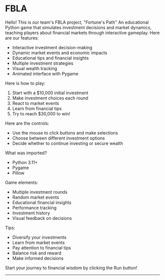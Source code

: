 # FBLA
Hello! This is our team's FBLA project,
"Fortune's Path"
An educational Python game that simulates investment decisions and market dynamics, teaching players about financial markets through interactive gameplay.
Here are our features:
- Interactive investment decision-making
- Dynamic market events and economic impacts
- Educational tips and financial insights
- Multiple investment strategies
- Visual wealth tracking
- Animated interface with Pygame

Here is how to play:
1. Start with a $10,000 initial investment
2. Make investment choices each round
3. React to market events
4. Learn from financial tips
5. Try to reach $30,000 to win!

Here are the controls:
- Use the mouse to click buttons and make selections
- Choose between different investment options
- Decide whether to continue investing or secure wealth

What was imported?
- Python 3.11+
- Pygame
- Pillow

Game elements:
- Multiple investment rounds
- Random market events
- Educational financial insights
- Performance tracking
- Investment history
- Visual feedback on decisions

Tips:
- Diversify your investments
- Learn from market events
- Pay attention to financial tips
- Balance risk and reward
- Make informed decisions

Start your journey to financial wisdom by clicking the Run button!

--------------------------------------------------

